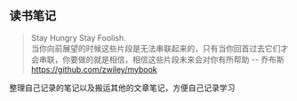 ## 读书笔记

> Stay Hungry Stay Foolish.<br>
> 当你向前展望的时候这些片段是无法串联起来的，只有当你回首过去它们才会串联，你要做的就是相信，相信这些片段未来会对你有所帮助 -- 乔布斯<br>
> https://github.com/zwiley/mybook<br>


整理自己记录的笔记以及搬运其他的文章笔记，方便自己记录学习
